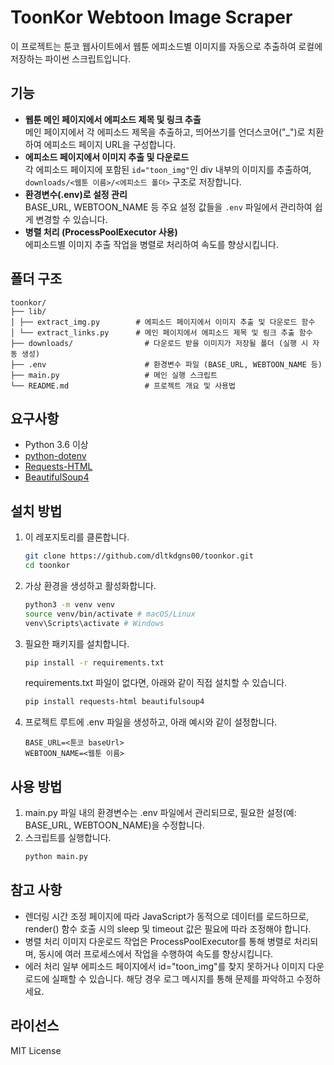 # ToonKor Webtoon Image Scraper

이 프로젝트는 툰코 웹사이트에서 웹툰 에피소드별 이미지를 자동으로 추출하여 로컬에 저장하는 파이썬 스크립트입니다.

## 기능

- **웹툰 메인 페이지에서 에피소드 제목 및 링크 추출**  
  메인 페이지에서 각 에피소드 제목을 추출하고, 띄어쓰기를 언더스코어("\_")로 치환하여 에피소드 페이지 URL을 구성합니다.
- **에피소드 페이지에서 이미지 추출 및 다운로드**  
  각 에피소드 페이지에 포함된 `id="toon_img"`인 div 내부의 이미지를 추출하여,  
  `downloads/<웹툰 이름>/<에피소드 폴더>` 구조로 저장합니다.
- **환경변수(.env)로 설정 관리**  
  BASE_URL, WEBTOON_NAME 등 주요 설정 값들을 `.env` 파일에서 관리하여 쉽게 변경할 수 있습니다.
- **병렬 처리 (ProcessPoolExecutor 사용)**  
  에피소드별 이미지 추출 작업을 병렬로 처리하여 속도를 향상시킵니다.

## 폴더 구조

```
toonkor/
├── lib/
│ ├── extract_img.py        # 에피소드 페이지에서 이미지 추출 및 다운로드 함수
│ └── extract_links.py      # 메인 페이지에서 에피소드 제목 및 링크 추출 함수
├── downloads/                # 다운로드 받을 이미지가 저장될 폴더 (실행 시 자동 생성)
├── .env                      # 환경변수 파일 (BASE_URL, WEBTOON_NAME 등)
├── main.py                   # 메인 실행 스크립트
└── README.md                 # 프로젝트 개요 및 사용법
```

## 요구사항

- Python 3.6 이상
- [python-dotenv](https://github.com/theskumar/python-dotenv)
- [Requests-HTML](https://github.com/psf/requests-html)
- [BeautifulSoup4](https://www.crummy.com/software/BeautifulSoup/bs4/doc/)

## 설치 방법

1. 이 레포지토리를 클론합니다.

   ```bash
   git clone https://github.com/dltkdgns00/toonkor.git
   cd toonkor
   ```

2. 가상 환경을 생성하고 활성화합니다.

   ```bash
   python3 -m venv venv
   source venv/bin/activate # macOS/Linux
   venv\Scripts\activate # Windows
   ```

3. 필요한 패키지를 설치합니다.

   ```bash
   pip install -r requirements.txt
   ```

   requirements.txt 파일이 없다면, 아래와 같이 직접 설치할 수 있습니다.

   ```bash
   pip install requests-html beautifulsoup4
   ```

4. 프로젝트 루트에 .env 파일을 생성하고, 아래 예시와 같이 설정합니다.

   ```.env
   BASE_URL=<툰코 baseUrl>
   WEBTOON_NAME=<웹툰 이름>
   ```

## 사용 방법

1. main.py 파일 내의 환경변수는 .env 파일에서 관리되므로, 필요한 설정(예: BASE_URL, WEBTOON_NAME)을 수정합니다.
2. 스크립트를 실행합니다.
   ```bash
   python main.py
   ```

## 참고 사항

- 렌더링 시간 조정
  페이지에 따라 JavaScript가 동적으로 데이터를 로드하므로,
  render() 함수 호출 시의 sleep 및 timeout 값은 필요에 따라 조정해야 합니다.
- 병렬 처리
  이미지 다운로드 작업은 ProcessPoolExecutor를 통해 병렬로 처리되며,
  동시에 여러 프로세스에서 작업을 수행하여 속도를 향상시킵니다.
- 에러 처리
  일부 에피소드 페이지에서 id="toon_img"를 찾지 못하거나 이미지 다운로드에 실패할 수 있습니다.
  해당 경우 로그 메시지를 통해 문제를 파악하고 수정하세요.

## 라이선스

MIT License
